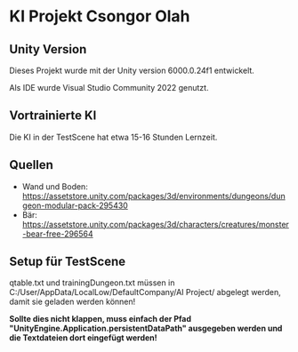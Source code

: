 # KI Projekt Csongor Olah
## Unity Version
Dieses Projekt wurde mit der Unity version 6000.0.24f1 entwickelt.

Als IDE wurde Visual Studio Community 2022 genutzt.
## Vortrainierte KI
Die KI in der TestScene hat etwa 15-16 Stunden Lernzeit.
## Quellen
- Wand und Boden: https://assetstore.unity.com/packages/3d/environments/dungeons/dungeon-modular-pack-295430
- Bär: https://assetstore.unity.com/packages/3d/characters/creatures/monster-bear-free-296564
## Setup für TestScene
qtable.txt und trainingDungeon.txt müssen in C:/User/AppData/LocalLow/DefaultCompany/AI Project/ abgelegt werden, damit sie geladen werden können!

**Sollte dies nicht klappen, muss einfach der Pfad "UnityEngine.Application.persistentDataPath" ausgegeben werden und die Textdateien dort eingefügt werden!**
